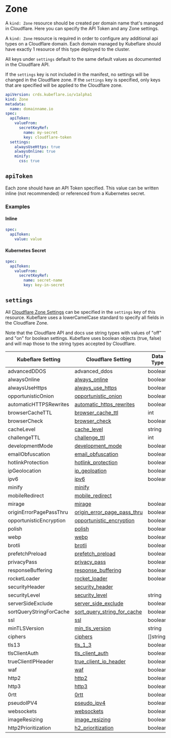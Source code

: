 # Zone

A `kind: Zone` resource should be created per domain name that's managed in Cloudflare.
Here you can specify the API Token and any Zone settings.

A `kind: Zone` resource is required in order to configure any additional api types on a Cloudflare domain.
Each domain managed by Kubeflare should have exactly 1 resource of this type deployed to the cluster.

All keys under `settings` default to the same default values as documented in the Cloudflare API.

If the `settings` key is not included in the manifest, no settings will be changed in the Cloudflare zone.
If the `settings` key is specified, only keys that are specified will be applied to the Cloudflare zone.


```yaml
apiVersion: crds.kubeflare.io/v1alpha1
kind: Zone
metadata:
  name: domainname.io
spec:
  apiToken: 
    valueFrom:
      secretKeyRef:
        name: my-secret
        key: cloudflare-token
  settings:
    alwaysUseHttps: true
    alwaysOnline: true
    minify:
      css: true
```

## `apiToken`

Each zone should have an API Token specified. 
This value can be written inline (not recommended) or referenced from a Kubernetes secret.

### Examples

#### Inline

```yaml
spec:
  apiToken: 
    value: value
```

#### Kubernetes Secret

```yaml
spec:
  apiToken:
    valueFrom:
      secretKeyRef: 
        name: secret-name
        key: key-in-secret
```

## `settings`

All [Cloudflare Zone Settings](https://api.cloudflare.com/#zone-settings-properties) can be specified in the `settings` key of this resource.
Kubeflare uses a lowerCamelCase standard to specify all fields in the Cloudflare Zone.

Note that the Cloudflare API and docs use string types with values of "off" and "on" for boolean settings.
Kubeflare uses boolean objects (true, false) and will map those to the string types accepted by Cloudflare.

| Kubeflare Setting | Cloudflare Setting | Data Type |
|-------------------|--------------------|-----------|
| advancedDDOS | advanced_ddos | boolean
| alwaysOnline | [always_online](https://api.cloudflare.com/#zone-settings-change-always-online-setting) | boolean 
| alwaysUseHttps | [always_use_https](https://api.cloudflare.com/#zone-settings-change-always-use-https-setting) | boolean
| opportunisticOnion | [opportunistic_onion](https://api.cloudflare.com/#zone-settings-change-opportunistic-onion-setting) | boolean
| automaticHTTPSRewrites | [automatic_https_rewrites](https://api.cloudflare.com/#zone-settings-change-automatic-https-rewrites-setting) | boolean
| browserCacheTTL | [browser_cache_ttl](https://api.cloudflare.com/#zone-settings-change-browser-cache-ttl-setting) | int
| browserCheck | [browser_check](https://api.cloudflare.com/#zone-settings-change-browser-check-setting) | boolean
| cacheLevel | [cache_level](https://api.cloudflare.com/#zone-settings-change-cache-level-setting) | string
| challengeTTL | [challenge_ttl](https://api.cloudflare.com/#zone-settings-change-challenge-ttl-setting) | int
| developmentMode |[development_mode](https://api.cloudflare.com/#zone-settings-change-development-mode-setting) | boolean
| emailObfuscation | [email_obfuscation](https://api.cloudflare.com/#zone-settings-change-email-obfuscation-setting) | boolean
| hotlinkProtection | [hotlink_protection](https://api.cloudflare.com/#zone-settings-change-hotlink-protection-setting) | boolean
| ipGeolocation | [ip_geoloation](https://api.cloudflare.com/#zone-settings-change-ip-geolocation-setting) | boolean
| ipv6 | [ipv6](https://api.cloudflare.com/#zone-settings-change-ipv6-setting)| boolean
| minify | [minify](https://api.cloudflare.com/#zone-settings-change-minify-setting) |
| mobileRedirect | [mobile_redirect](https://api.cloudflare.com/#zone-settings-change-mobile-redirect-setting) | 
| mirage | [mirage](https://api.cloudflare.com/#zone-settings-change-mirage-setting) | boolean
| originErrorPagePassThru | [origin_error_page_pass_thru](https://api.cloudflare.com/#zone-settings-change-enable-error-pages-on-setting) | boolean
| opportunisticEncryption | [opportunistic_encryption](https://api.cloudflare.com/#zone-settings-change-opportunistic-encryption-setting) | boolean
| polish | [polish](https://api.cloudflare.com/#zone-settings-change-polish-setting) | boolean
| webp | [webp](https://api.cloudflare.com/#zone-settings-change-webp-setting) | boolean
| brotli | [brotli](https://api.cloudflare.com/#zone-settings-change-brotli-setting) | boolean
| prefetchPreload | [prefetch_preload](https://api.cloudflare.com/#zone-settings-change-prefetch-preload-setting) | boolean
| privacyPass | [privacy_pass](https://api.cloudflare.com/#zone-settings-change-privacy-pass-setting) | boolean
| responseBuffering | [response_buffering](https://api.cloudflare.com/#zone-settings-change-response-buffering-setting) | boolean
| rocketLoader | [rocket_loader](https://api.cloudflare.com/#zone-settings-change-rocket-loader-setting) | boolean
| securityHeader | [security_header](https://api.cloudflare.com/#zone-settings-change-security-header-hsts-setting) |
| securityLevel | [security_level](https://api.cloudflare.com/#zone-settings-change-security-level-setting) | string
| serverSideExclude | [server_side_exclude](https://api.cloudflare.com/#zone-settings-change-server-side-exclude-setting) | boolean
| sortQueryStringForCache | [sort_query_string_for_cache](https://api.cloudflare.com/#zone-settings-change-enable-query-string-sort-setting) | boolean
| ssl | [ssl](https://api.cloudflare.com/#zone-settings-change-ssl-setting) | boolean
| minTLSVersion | [min_tls_version](https://api.cloudflare.com/#zone-settings-change-minimum-tls-version-setting) | string
| ciphers |[ciphers](https://api.cloudflare.com/#zone-settings-change-ciphers-setting) | []string
| tls13 | [tls_1_3](https://api.cloudflare.com/#zone-settings-change-tls-1.3-setting) | boolean
| tlsClientAuth | [tls_client_auth](https://api.cloudflare.com/#zone-settings-change-tls-client-auth-setting) | boolean
| trueClientIPHeader | [true_client_ip_header](https://api.cloudflare.com/#zone-settings-change-true-client-ip-setting) | boolean
| waf | [waf](https://api.cloudflare.com/#zone-settings-change-web-application-firewall-waf-setting) | boolean
| http2 | [http2](https://api.cloudflare.com/#zone-settings-change-http2-setting) | boolean
| http3 | [http3](https://api.cloudflare.com/#zone-settings-change-http3-setting) | boolean
| 0rtt | [0rtt](https://api.cloudflare.com/#zone-settings-change-0-rtt-session-resumption-setting) | boolean
| pseudoIPV4 | [pseudo_ipv4](https://api.cloudflare.com/#zone-settings-change-pseudo-ipv4-setting) | boolean
| websockets | [websockets](https://api.cloudflare.com/#zone-settings-change-websockets-setting) | boolean
| imageResizing | [image_resizing](https://api.cloudflare.com/#zone-settings-change-image-resizing-setting) | boolean
| http2Prioritization | [h2_prioritization](https://api.cloudflare.com/#zone-settings-change-http/2-edge-prioritization-setting) | boolean


